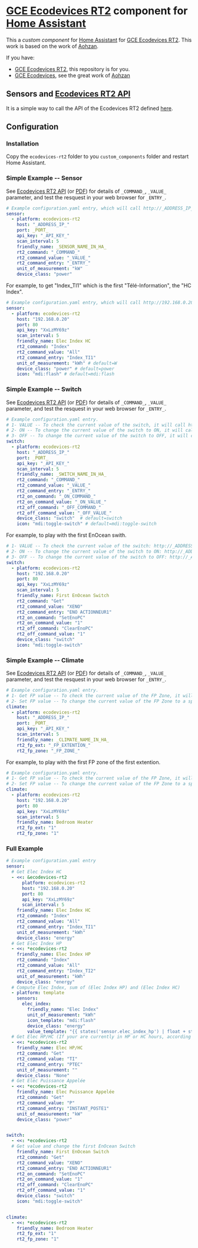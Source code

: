 # [GCE Ecodevices RT2](http://gce-electronics.com/fr/home/1345-suivi-consommation-ecodevices-rt2-3760309690049.html) component for [Home Assistant](https://www.home-assistant.io/)

This a *custom component* for [Home Assistant](https://www.home-assistant.io/) for [GCE Ecodevices RT2](http://gce-electronics.com/fr/home/1345-suivi-consommation-ecodevices-rt2-3760309690049.html).
This work is based on the work of [Aohzan](https://github.com/Aohzan/ecodevices).

If you have:
- [GCE Ecodevices RT2](http://gce-electronics.com/fr/home/1345-suivi-consommation-ecodevices-rt2-3760309690049.html), this repository is for you.
- [GCE Ecodevices](http://gce-electronics.com/fr/carte-relais-ethernet-module-rail-din/409-teleinformation-ethernet-ecodevices.html), see the great work of [Aohzan](https://github.com/Aohzan/ecodevices)


## Sensors and [Ecodevices RT2 API](https://forum.gce-electronics.com/uploads/default/original/2X/1/1471f212a720581eb3a04c5ea632bb961783b9a0.pdf)

It is a simple way to call the API of the Ecodevices RT2 defined [here](https://forum.gce-electronics.com/uploads/default/original/2X/1/1471f212a720581eb3a04c5ea632bb961783b9a0.pdf).

## Configuration
### Installation

Copy the `ecodevices-rt2` folder to you `custom_components` folder and restart Home Assistant.

### Simple Example -- Sensor
See [Ecodevices RT2 API](https://gce.ovh/wiki/index.php?title=API_EDRT) (or [PDF](https://forum.gce-electronics.com/uploads/default/original/2X/1/1471f212a720581eb3a04c5ea632bb961783b9a0.pdf)) for details of `_COMMAND_`, `_VALUE_` parameter, and test the resquest in your web browser for `_ENTRY_`.
```yaml
# Example configuration.yaml entry, which will call http://_ADDRESS_IP_:_PORT_/api/xdevices.json?key=_API_KEY_&_COMMAND_=_VALUE_ and get _ENTRY_ in the JSON response. 
sensor:
  - platform: ecodevices-rt2
    host: "_ADDRESS_IP_"
    port: _PORT_   
    api_key: "_API_KEY_"
    scan_interval: 5
    friendly_name: _SENSOR_NAME_IN_HA_
    rt2_command: "_COMMAND_"
    rt2_command_value: "_VALUE_"
    rt2_command_entry: "_ENTRY_"
    unit_of_measurement: "kW"
    device_class: "power"
```

For example, to get "Index_TI1" which is the first "Télé-Information", the "HC Index".
```yaml
# Example configuration.yaml entry, which will call http://192.168.0.20:80/api/xdevices.json?key=XxLzMY69z&Index=All and get "Index_TI1" in the JSON response.
sensor:
  - platform: ecodevices-rt2
    host: "192.168.0.20"
    port: 80    
    api_key: "XxLzMY69z"
    scan_interval: 5
    friendly_name: Elec Index HC
    rt2_command: "Index"
    rt2_command_value: "All"
    rt2_command_entry: "Index_TI1"
    unit_of_measurement: "kWh" # default=W
    device_class: "power" # default=power
    icon: "mdi:flash" # default=mdi:flash
```

### Simple Example -- Switch
See [Ecodevices RT2 API](https://gce.ovh/wiki/index.php?title=API_EDRT) (or [PDF](https://forum.gce-electronics.com/uploads/default/original/2X/1/1471f212a720581eb3a04c5ea632bb961783b9a0.pdf)) for details of `_COMMAND_`, `_VALUE_` parameter, and test the resquest in your web browser for `_ENTRY_`.
```yaml
# Example configuration.yaml entry.
# 1- VALUE -- To check the current value of the switch, it will call http://_ADDRESS_IP_:_PORT_/api/xdevices.json?key=_API_KEY_&_COMMAND_=_VALUE_ and get _ENTRY_ in the JSON response.
# 2- ON -- To change the current value of the switch to ON, it will call http://_ADDRESS_IP_:_PORT_/api/xdevices.json?key=_API_KEY_&_ON_COMMAND_=_ON_VALUE_ and it will check if the "status" in the JSON response is equal to "Success".
# 3- OFF -- To change the current value of the switch to OFF, it will call http://_ADDRESS_IP_:_PORT_/api/xdevices.json?key=_API_KEY_&_OFF_COMMAND_=_OFF_VALUE_ and it will check if the "status" in the JSON response is equal to "Success".
switch:
  - platform: ecodevices-rt2
    host: "_ADDRESS_IP_"
    port: _PORT_   
    api_key: "_API_KEY_"
    scan_interval: 5
    friendly_name: _SWITCH_NAME_IN_HA_
    rt2_command: "_COMMAND_"
    rt2_command_value: "_VALUE_"
    rt2_command_entry: "_ENTRY_"
    rt2_on_command: "_ON_COMMAND_"
    rt2_on_command_value: "_ON_VALUE_"
    rt2_off_command: "_OFF_COMMAND_"
    rt2_off_command_value: "_OFF_VALUE_"
    device_class: "switch"  # default=switch
    icon: "mdi:toggle-switch" # default=mdi:toggle-switch
```

For example, to play with the first EnOcean swith.
```yaml
# 1- VALUE -- To check the current value of the switch: http://_ADDRESS_IP_:_PORT_/api/xdevices.json?key=XxLzMY69z&Get=XENO and get "ENO ACTIONNEUR1" in the JSON response.
# 2- ON -- To change the current value of the switch to ON: http://_ADDRESS_IP_:_PORT_/api/xdevices.json?key=XxLzMY69z&SetEnoPC=1 and it will check if the "status" in the JSON response is equal to "Success".
# 3- OFF -- To change the current value of the switch to OFF: http://_ADDRESS_IP_:_PORT_/api/xdevices.json?key=XxLzMY69z&ClearEnoPC=1 and it will check if the "status" in the JSON response is equal to "Success".
switch:
  - platform: ecodevices-rt2
    host: "192.168.0.20"
    port: 80    
    api_key: "XxLzMY69z"
    scan_interval: 5
    friendly_name: First EnOcean Switch
    rt2_command: "Get"
    rt2_command_value: "XENO"
    rt2_command_entry: "ENO ACTIONNEUR1"
    rt2_on_command: "SetEnoPC"
    rt2_on_command_value: "1"
    rt2_off_command: "ClearEnoPC"
    rt2_off_command_value: "1"
    device_class: "switch"
    icon: "mdi:toggle-switch"
```

### Simple Example -- Climate
See [Ecodevices RT2 API](https://gce.ovh/wiki/index.php?title=API_EDRT) (or [PDF](https://forum.gce-electronics.com/uploads/default/original/2X/1/1471f212a720581eb3a04c5ea632bb961783b9a0.pdf)) for details of `_COMMAND_`, `_VALUE_` parameter, and test the resquest in your web browser for `_ENTRY_`.
```yaml
# Example configuration.yaml entry.
# 1- Get FP value -- To check the current value of the FP Zone, it will call http://_ADDRESS_IP_:_PORT_/api/xdevices.json?key=_API_KEY_&Get=FP and get "FP%s Zone %s" in the JSON response with first %s is _FP_EXTENTION_ and second %s is _FP_ZONE_
# 2- Set FP value -- To change the current value of the FP Zone to a specific mode, it will call http://_ADDRESS_IP_:_PORT_/api/xdevices.json?key=_API_KEY_&_COMMAND_=_VALUE_ with _COMMAND_="SetFP0%s" (%s is computed using _FP_EXTENTION_ and _FP_ZONE_), _VALUE_ is equal to the right mode (0 for CONFORT, 1 for ECO, 2 for AWAY ans 3 for NONE) and it will check if the "status" in the JSON response is equal to "Success".
climate:
  - platform: ecodevices-rt2
    host: "_ADDRESS_IP_"
    port: _PORT_   
    api_key: "_API_KEY_"
    scan_interval: 5
    friendly_name: _CLIMATE_NAME_IN_HA_
    rt2_fp_ext: "_FP_EXTENTION_"
    rt2_fp_zone: "_FP_ZONE_"
```

For example, to play with the first FP zone of the first extention.
```yaml
# Example configuration.yaml entry.
# 1- Get FP value -- To check the current value of the FP Zone, it will call http://_ADDRESS_IP_:_PORT_/api/xdevices.json?key=_API_KEY_&Get=FP and get "FP%s Zone %s" in the JSON response with first %s is _FP_EXTENTION_ and second %s is _FP_ZONE_
# 2- Set FP value -- To change the current value of the FP Zone to a specific mode, it will call http://_ADDRESS_IP_:_PORT_/api/xdevices.json?key=_API_KEY_&_COMMAND_=_VALUE_ with _COMMAND_="SetFP0%s" (%s is computed using _FP_EXTENTION_ and _FP_ZONE_), _VALUE_ is equal to the right mode (0 for CONFORT, 1 for ECO, 2 for AWAY ans 3 for NONE) and it will check if the "status" in the JSON response is equal to "Success".
climate:
  - platform: ecodevices-rt2
    host: "192.168.0.20"
    port: 80    
    api_key: "XxLzMY69z"
    scan_interval: 5
    friendly_name: Bedroom Heater
    rt2_fp_ext: "1"
    rt2_fp_zone: "1"
```


### Full Example
```yaml
# Example configuration.yaml entry
sensor:
  # Get Elec Index HC
  - <<: &ecodevices-rt2
      platform: ecodevices-rt2
      host: "192.168.0.20"
      port: 80    
      api_key: "XxLzMY69z"
      scan_interval: 5
    friendly_name: Elec Index HC
    rt2_command: "Index"
    rt2_command_value: "All"
    rt2_command_entry: "Index_TI1"
    unit_of_measurement: "kWh"
    device_class: "energy"
  # Get Elec Index HP
  - <<: *ecodevices-rt2
    friendly_name: Elec Index HP
    rt2_command: "Index"
    rt2_command_value: "All"
    rt2_command_entry: "Index_TI2"
    unit_of_measurement: "kWh"
    device_class: "energy"
  # Compute Elec Index, sum of (Elec Index HP) and (Elec Index HC)
  - platform: template
    sensors:
      elec_index:
        friendly_name: "Elec Index"
        unit_of_measurement: "kWh"
        icon_template: "mdi:flash"
        device_class: "energy"
        value_template: "{{ states('sensor.elec_index_hp') | float + states('sensor.elec_index_hc') | float }}"
  # Get Elec HP/HC (If your are currently in HP or HC hours, according to your electrical counter)
  - <<: *ecodevices-rt2
    friendly_name: Elec HP/HC
    rt2_command: "Get"
    rt2_command_value: "TI"
    rt2_command_entry: "PTEC"
    unit_of_measurement: ""
    device_class: "None"
  # Get Elec Puissance Appelée
  - <<: *ecodevices-rt2
    friendly_name: Elec Puissance Appelée
    rt2_command: "Get"
    rt2_command_value: "P"
    rt2_command_entry: "INSTANT_POSTE1"
    unit_of_measurement: "kW"
    device_class: "power"


switch:
  - <<: *ecodevices-rt2
  # Get value and change the first EnOcean Switch
    friendly_name: First EnOcean Switch
    rt2_command: "Get"
    rt2_command_value: "XENO"
    rt2_command_entry: "ENO ACTIONNEUR1"
    rt2_on_command: "SetEnoPC"
    rt2_on_command_value: "1"
    rt2_off_command: "ClearEnoPC"
    rt2_off_command_value: "1"
    device_class: "switch"
    icon: "mdi:toggle-switch"


climate:
  - <<: *ecodevices-rt2
    friendly_name: Bedroom Heater
    rt2_fp_ext: "1"
    rt2_fp_zone: "1"
```
